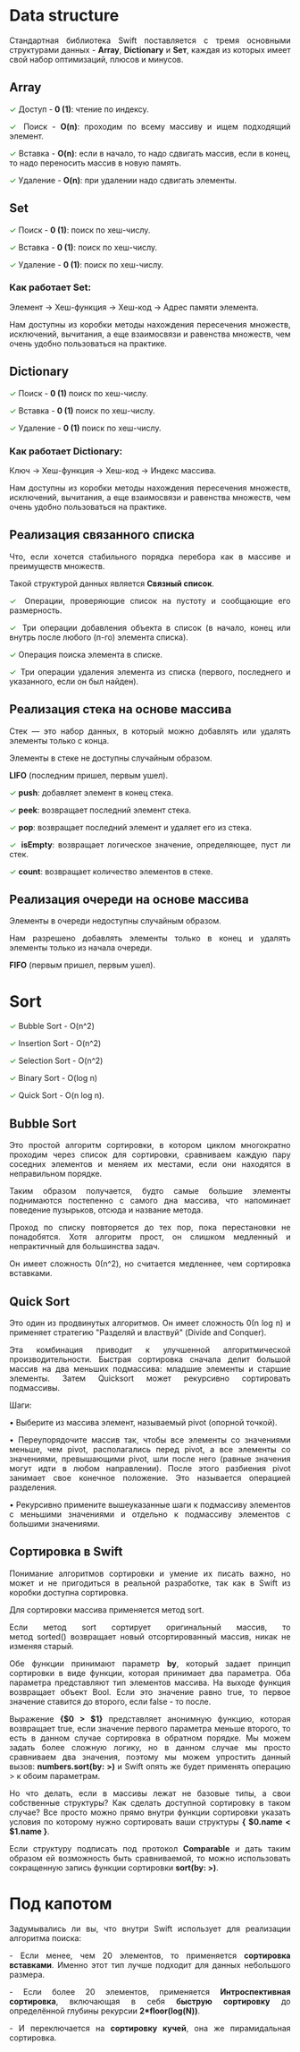 # Data structure

<p align="justify"> Стандартная библиотека Swift поставляется с тремя основными структурами данных - <b>Array</b>, <b>Dictionary</b> и <b>Sет</b>, каждая из которых имеет свой набор оптимизаций, плюсов и минусов.</p>

## Array
<p align="justify"><font color="green">✓</font> Доступ - <b>0 (1)</b>: чтение по индексу.</p>
<p align="justify"><font color="green">✓</font> Поиск - <b>O(n)</b>: проходим по всему массиву и ищем подходящий элемент.</p>
<p align="justify"><font color="green">✓</font> Вставка - <b>O(n)</b>: если в начало, то надо сдвигать массив, если в конец, то надо переносить массив в новую память.</p>
<p align="justify"><font color="green">✓</font> Удаление - <b>O(n)</b>: при удалении надо сдвигать элементы.</p>

## Set
<p align="justify"><font color="green">✓</font> Поиск - <b>0 (1)</b>: поиск по хеш-числу.</p>
<p align="justify"><font color="green">✓</font> Вставка - <b>0 (1)</b>: поиск по хеш-числу.</p>
<p align="justify"><font color="green">✓</font> Удаление - <b>0 (1)</b>: поиск по хеш-числу.</p>

### Как работает Set:
<p align="justify">Элемент → Хеш-функция → Хеш-код → Адрес памяти элемента.</p>
<p align="justify">Нам доступны из коробки методы нахождения пересечения множеств, исключений, вычитания, а еще взаимосвязи и равенства множеств, чем очень удобно пользоваться на практике.</p>

## Dictionary
<p align="justify"><font color="green">✓</font> Поиск - <b>0 (1)</b> поиск по хеш-числу.</p>
<p align="justify"><font color="green">✓</font> Вставка - <b>0 (1)</b> поиск по хеш-числу.</p>
<p align="justify"><font color="green">✓</font> Удаление - <b>0 (1)</b> поиск по хеш-числу.</p>

### Как работает Dictionary:
<p align="justify">Ключ → Хеш-функция → Хеш-код → Индекс массива.</p>
<p align="justify">Нам доступны из коробки методы нахождения пересечения множеств, исключений, вычитания, а еще взаимосвязи и равенства множеств, чем очень удобно пользоваться на практике.</p>

## Реализация связанного списка
<p align="justify">Что, если хочется стабильного порядка перебора как в массиве и преимуществ множеств.</p>
<p align="justify">Такой структурой данных является <b>Связный список</b>.</p>
<p align="justify"><font color="green">✓</font> Операции, проверяющие список на пустоту и сообщающие его размерность.</p>
<p align="justify"><font color="green">✓</font> Три операции добавления объекта в список (в начало, конец или внутрь после любого (п-го) элемента списка).</p>
<p align="justify"><font color="green">✓</font> Операция поиска элемента в списке.</p>
<p align="justify"><font color="green">✓</font> Три операции удаления элемента из списка (первого, последнего и указанного, если он был найден).</p>

## Реализация стека на основе массива
<p align="justify">Стек — это набор данных, в который можно добавлять или удалять элементы только с конца.</p>
<p align="justify">Элементы в стеке не доступны случайным образом.</p>
<p align="justify"><b>LIFO</b> (последним пришел, первым ушел).</p>
<p align="justify"><font color="green">✓</font> <b>push</b>: добавляет элемент в конец стека.</p>
<p align="justify"><font color="green">✓</font> <b>peek</b>: возвращает последний элемент стека.</p>
<p align="justify"><font color="green">✓</font> <b>pop</b>: возвращает последний элемент и удаляет его из стека.</p>
<p align="justify"><font color="green">✓</font> <b>isEmpty</b>: возвращает логическое значение, определяющее, пуст ли стек.</p>
<p align="justify"><font color="green">✓</font> <b>count</b>: возвращает количество элементов в стеке.</p>

## Реализация очереди на основе массива
<p align="justify">Элементы в очереди недоступны случайным образом.</p>
<p align="justify">Нам разрешено добавлять элементы только в конец и удалять элементы только из начала очереди.</p>
<p align="justify"><b>FIFO</b> (первым пришел, первым ушел).</p>

# Sort
<p align="justify"><font color="green">✓</font> Bubble Sort - O(n^2)</p>
<p align="justify"><font color="green">✓</font> Insertion Sort - O(n^2)</p>
<p align="justify"><font color="green">✓</font> Selection Sort - O(n^2)</p>
<p align="justify"><font color="green">✓</font> Binary Sort - O(log n)</p>
<p align="justify"><font color="green">✓</font> Quick Sort - O(n log n).</p>

## Bubble Sort
<p align="justify">Это простой алгоритм сортировки, в котором циклом многократно проходим через список для сортировки, сравниваем каждую пару соседних элементов и меняем их местами, если они находятся в неправильном порядке.</p>
<p align="justify">Таким образом получается, будто самые большие элементы поднимаются постепенно с самого дна массива, что напоминает поведение пузырьков, отсюда и название метода.</p>
<p align="justify">Проход по списку повторяется до тех пор, пока перестановки не понадобятся. Хотя алгоритм прост, он слишком медленный и непрактичный для большинства задач.</p>
<p align="justify">Он имеет сложность 0(n^2), но считается медленнее, чем сортировка вставками.</p>

## Quick Sort
<p align="justify">Это один из продвинутых алгоритмов. Он имеет сложность 0(n log n) и применяет стратегию "Разделяй и властвуй" (Divide and Conquer).</p>
<p align="justify">Эта комбинация приводит к улучшенной алгоритмической производительности. Быстрая сортировка сначала делит большой массив на два меньших подмассива: младшие элементы и старшие элементы. Затем Quicksort может рекурсивно сортировать подмассивы.</p>
Шаги:
<p align="justify">• Выберите из массива элемент, называемый pivot (опорной точкой).</p>
<p align="justify">• Переупорядочите массив так, чтобы все элементы со значениями меньше, чем pivot, располагались перед pivot, a все элементы со значениями, превышающими pivot, шли после него (равные значения могут идти в любом направлении). После этого разбиения pivot занимает свое конечное положение. Это называется операцией разделения.</p>
<p align="justify">• Рекурсивно примените вышеуказанные шаги к подмассиву элементов с меньшими значениями и отдельно к подмассиву элементов с большими значениями.</p>

## Сортировка в Swift
<p align="justify">Понимание алгоритмов сортировки и умение их писать важно, но может и не пригодиться в реальной разработке, так как в Swift из коробки доступна сортировка.</p>
<p align="justify">Для сортировки массива применяется метод sort.</p>
<p align="justify">Если метод sort сортирует оригинальный массив, то метод sorted() возвращает новый отсортированный массив, никак не изменяя старый.</p>
<p align="justify">Обе функции принимают параметр <b>by</b>, который задает принцип сортировки в виде функции, которая принимает два параметра. Оба параметра представляют тип элементов массива. На выходе функция возвращает объект Bool. Если это значение равно true, то первое значение ставится до второго, если false - то после.</p>
<p align="justify">Выражение <b>{$0 > $1}</b> представляет анонимную функцию, которая возвращает true, если значение первого параметра меньше второго, то есть в данном случае сортировка в обратном порядке. Мы можем задать более сложную логику, но в данном случае мы просто сравниваем два значения, поэтому мы можем упростить данный вызов: <b>numbers.sort(by: >)</b> и Swift опять же будет применять операцию > к обоим параметрам.</p>
<p align="justify">Но что делать, если в массивы лежат не базовые типы, а свои собственные структуры? Как сделать доступной сортировку в таком случае? Все просто можно прямо внутри функции сортировки указать условия по которому нужно сортировать ваши структуры <b>{ $0.name < $1.name }</b>.</p>
<p align="justify">Если структуру подписать под протокол <b>Comparable</b> и дать таким образом ей возможность быть сравниваемой, то можно использовать сокращенную запись функции сортировки <b>sort(by: >)</b>.</p>

# Под капотом
<p align="justify">Задумывались ли вы, что внутри Swift использует для реализации алгоритма поиска:</p>
<p align="justify"> - Если менее, чем 20 элементов, то применяется <b>сортировка вставками</b>. Именно этот тип лучше подходит для данных небольшого размера.</p>
<p align="justify"> - Если более 20 элементов, применяется <b>Интроспективная сортировка</b>, включающая в себя <b>быструю сортировку</b> до определённой глубины рекурсии <b>2*floor(log(N))</b>.</p>
<p align="justify"> - И переключается на <b>сортировку кучей</b>, она же пирамидальная сортировка.</p>
